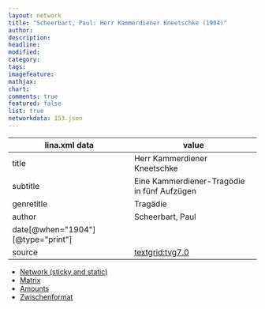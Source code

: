 ```yaml
---
layout: network
title: "Scheerbart, Paul: Herr Kammerdiener Kneetschke (1904)"
author:
description:
headline:
modified:
category:
tags:
imagefeature: 
mathjax: 
chart: 
comments: true
featured: false
list: true
networkdata: 153.json
---
```

lina.xml data  | value
------------- | -------------
title|Herr Kammerdiener Kneetschke
subtitle|Eine Kammerdiener-Tragödie in fünf Aufzügen
genretitle|Tragädie
author|Scheerbart, Paul
date[@when="1904"][@type="print"]|
source|[textgrid:tvg7.0](https://textgridlab.org/1.0/tgcrud-public/rest/textgrid:tvg7.0/data)



* [Network (sticky and static)](/network153)
* [Matrix](/matrix153)
* [Amounts](/amounts153)
* [Zwischenformat](/lina153 )
